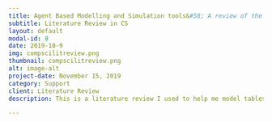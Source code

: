 ```yaml
---
title: Agent Based Modelling and Simulation tools&#58; A review of the state-of-art software
subtitle: Literature Review in CS
layout: default
modal-id: 8
date: 2019-10-9
img: compscilitreview.png
thumbnail: compscilitreview.png
alt: image-alt
project-date: November 15, 2019
category: Support
client: Literature Review
description: This is a literature review I used to help me model tables in Computer Science Literature. It can be found <a href="https://www-sciencedirect-com.ezproxy.neu.edu/science/article/pii/S1574013716301198">here</a>

---
```

